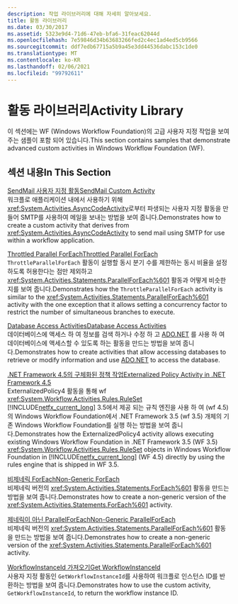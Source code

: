 ```yaml
---
description: 작업 라이브러리에 대해 자세히 알아보세요.
title: 활동 라이브러리
ms.date: 03/30/2017
ms.assetid: 5323e9d4-71d6-47eb-bfa6-31feac62044d
ms.openlocfilehash: 7e59846d34b63683266fed2c4ec1ad4ed5cb9566
ms.sourcegitcommit: ddf7edb67715a5b9a45e3dd44536dabc153c1de0
ms.translationtype: MT
ms.contentlocale: ko-KR
ms.lasthandoff: 02/06/2021
ms.locfileid: "99792611"
---
```

# <a name="activity-library"></a><span data-ttu-id="b6794-103">활동 라이브러리</span><span class="sxs-lookup"><span data-stu-id="b6794-103">Activity Library</span></span>

<span data-ttu-id="b6794-104">이 섹션에는 WF (Windows Workflow Foundation)의 고급 사용자 지정 작업을 보여 주는 샘플이 포함 되어 있습니다.</span><span class="sxs-lookup"><span data-stu-id="b6794-104">This section contains samples that demonstrate advanced custom activities in Windows Workflow Foundation (WF).</span></span>  
  
## <a name="in-this-section"></a><span data-ttu-id="b6794-105">섹션 내용</span><span class="sxs-lookup"><span data-stu-id="b6794-105">In This Section</span></span>

 [<span data-ttu-id="b6794-106">SendMail 사용자 지정 활동</span><span class="sxs-lookup"><span data-stu-id="b6794-106">SendMail Custom Activity</span></span>](sendmail-custom-activity.md)  
 <span data-ttu-id="b6794-107">워크플로 애플리케이션 내에서 사용하기 위해 <xref:System.Activities.AsyncCodeActivity>로부터 파생되는 사용자 지정 활동을 만들어 SMTP를 사용하여 메일을 보내는 방법을 보여 줍니다.</span><span class="sxs-lookup"><span data-stu-id="b6794-107">Demonstrates how to create a custom activity that derives from <xref:System.Activities.AsyncCodeActivity> to send mail using SMTP for use within a workflow application.</span></span>  
  
 [<span data-ttu-id="b6794-108">Throttled Parallel ForEach</span><span class="sxs-lookup"><span data-stu-id="b6794-108">Throttled Parallel ForEach</span></span>](throttled-parallel-foreach.md)  
 <span data-ttu-id="b6794-109">`ThrottleParallelForEach` 활동이 실행할 동시 분기 수를 제한하는 동시 비율을 설정하도록 허용한다는 점만 제외하고 <xref:System.Activities.Statements.ParallelForEach%601> 활동과 어떻게 비슷한지를 보여 줍니다.</span><span class="sxs-lookup"><span data-stu-id="b6794-109">Demonstrates how the `ThrottleParallelForEach` activity is similar to the <xref:System.Activities.Statements.ParallelForEach%601> activity with the one exception that it allows setting a concurrency factor to restrict the number of simultaneous branches to execute.</span></span>
  
 [<span data-ttu-id="b6794-110">Database Access Activities</span><span class="sxs-lookup"><span data-stu-id="b6794-110">Database Access Activities</span></span>](database-access-activities.md)  
 <span data-ttu-id="b6794-111">데이터베이스에 액세스 하 여 정보를 검색 하거나 수정 하 고 [ADO.NET](../../data/adonet/index.md) 를 사용 하 여 데이터베이스에 액세스할 수 있도록 하는 활동을 만드는 방법을 보여 줍니다.</span><span class="sxs-lookup"><span data-stu-id="b6794-111">Demonstrates how to create activities that allow accessing databases to retrieve or modify information and use [ADO.NET](../../data/adonet/index.md) to access the database.</span></span>  
  
 [<span data-ttu-id="b6794-112">.NET Framework 4.5의 구체화된 정책 작업</span><span class="sxs-lookup"><span data-stu-id="b6794-112">Externalized Policy Activity in .NET Framework 4.5</span></span>](externalized-policy-activity-in-net-framework-4-5.md)  
 <span data-ttu-id="b6794-113">ExternalizedPolicy4 활동을 통해 wf <xref:System.Workflow.Activities.Rules.RuleSet> [!INCLUDE[netfx_current_long](../../../../includes/netfx-current-long-md.md)] 3.5에서 제공 되는 규칙 엔진을 사용 하 여 (wf 4.5)의 Windows Workflow Foundation에서 .NET Framework 3.5 (wf 3.5) 개체의 기존 Windows Workflow Foundation를 실행 하는 방법을 보여 줍니다.</span><span class="sxs-lookup"><span data-stu-id="b6794-113">Demonstrates how the ExternalizedPolicy4 activity allows executing existing Windows Workflow Foundation in .NET Framework 3.5 (WF 3.5) <xref:System.Workflow.Activities.Rules.RuleSet> objects in Windows Workflow Foundation in [!INCLUDE[netfx_current_long](../../../../includes/netfx-current-long-md.md)] (WF 4.5) directly by using the rules engine that is shipped in WF 3.5.</span></span>
  
 [<span data-ttu-id="b6794-114">비제네릭 ForEach</span><span class="sxs-lookup"><span data-stu-id="b6794-114">Non-Generic ForEach</span></span>](non-generic-foreach.md)  
 <span data-ttu-id="b6794-115">비제네릭 버전의 <xref:System.Activities.Statements.ForEach%601> 활동을 만드는 방법을 보여 줍니다.</span><span class="sxs-lookup"><span data-stu-id="b6794-115">Demonstrates how to create a non-generic version of the <xref:System.Activities.Statements.ForEach%601> activity.</span></span>  
  
 [<span data-ttu-id="b6794-116">제네릭이 아닌 ParallelForEach</span><span class="sxs-lookup"><span data-stu-id="b6794-116">Non-Generic ParallelForEach</span></span>](non-generic-parallelforeach.md)  
 <span data-ttu-id="b6794-117">비제네릭 버전의 <xref:System.Activities.Statements.ParallelForEach%601> 활동을 만드는 방법을 보여 줍니다.</span><span class="sxs-lookup"><span data-stu-id="b6794-117">Demonstrates how to create a non-generic version of the <xref:System.Activities.Statements.ParallelForEach%601> activity.</span></span>  
  
 [<span data-ttu-id="b6794-118">WorkflowInstanceId 가져오기</span><span class="sxs-lookup"><span data-stu-id="b6794-118">Get WorkflowInstanceId</span></span>](get-workflowinstanceid.md)  
 <span data-ttu-id="b6794-119">사용자 지정 활동인 `GetWorkflowInstanceId`를 사용하여 워크플로 인스턴스 ID를 반환하는 방법을 보여 줍니다.</span><span class="sxs-lookup"><span data-stu-id="b6794-119">Demonstrates how to use the custom activity, `GetWorkflowInstanceId`, to return the workflow instance ID.</span></span>
